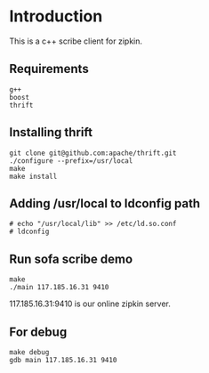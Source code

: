Introduction
============

This is a c++ scribe client for zipkin.

Requirements
------------

    g++
    boost
    thrift

Installing thrift
-----------------

    git clone git@github.com:apache/thrift.git
    ./configure --prefix=/usr/local
    make
    make install
    
Adding /usr/local to ldconfig path
----------------------------------

    # echo "/usr/local/lib" >> /etc/ld.so.conf
    # ldconfig

Run sofa scribe demo
--------------------

    make
    ./main 117.185.16.31 9410
    
117.185.16.31:9410 is our online zipkin server.

For debug
---------

    make debug
    gdb main 117.185.16.31 9410
    